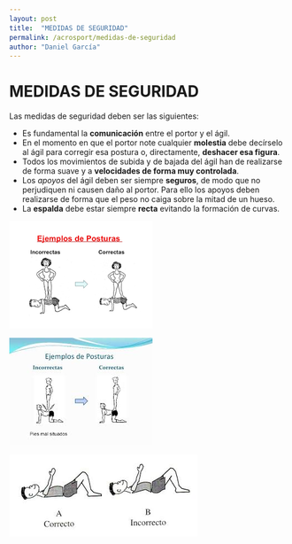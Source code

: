 ```yaml
---
layout: post
title:  "MEDIDAS DE SEGURIDAD"
permalink: /acrosport/medidas-de-seguridad
author: "Daniel García"
---
```


# MEDIDAS DE SEGURIDAD

Las medidas de seguridad deben ser las siguientes:
* Es fundamental la **comunicación** entre el portor y el ágil.
* En el momento en que el portor note cualquier **molestia** debe decírselo al ágil para corregir esa postura o, directamente, **deshacer esa figura**.
* Todos los movimientos de subida y de bajada del ágil han de realizarse de forma suave y a **velocidades de forma muy controlada**.
* Los *apoyos* del ágil deben ser siempre **seguros**, de modo que no perjudiquen ni causen daño al portor. Para ello los apoyos deben realizarse de forma que el peso no caiga sobre la mitad de un hueso.
* La **espalda** debe estar siempre **recta** evitando la formación de curvas.

![ESPALDA](https://github.com/danieledufis/danieledufis.github.io/blob/master/images_text/acrosport_medidasdeseguridad1.png)

![ESPALDA2](https://github.com/danieledufis/danieledufis.github.io/blob/master/images_text/acrosport_medidasdeseguridad2.jpg)

![PORTOR](https://github.com/danieledufis/danieledufis.github.io/blob/master/images_text/acrosport_medidasdeseguridad3.jpg)

<!--iframe width="560" height="315" src="https://www.youtube.com/embed/5Dd3MpyUvOA" frameborder="0" allow="accelerometer; autoplay; encrypted-media; gyroscope; picture-in-picture" allowfullscreen></iframe-->

